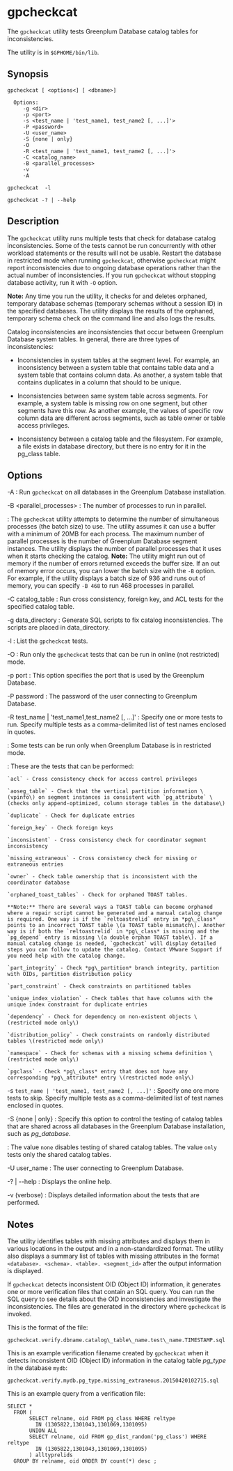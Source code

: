 # gpcheckcat 

The `gpcheckcat` utility tests Greenplum Database catalog tables for inconsistencies.

The utility is in `$GPHOME/bin/lib`.

## <a id="section2"></a>Synopsis 

```
gpcheckcat [ <options<] [ <dbname>] 

  Options:
     -g <dir>
     -p <port>
     -s <test_name | 'test_name1, test_name2 [, ...]'>  
     -P <password>
     -U <user_name>
     -S {none | only}
     -O
     -R <test_name | 'test_name1, test_name2 [, ...]'>
     -C <catalog_name>
     -B <parallel_processes>
     -v
     -A

gpcheckcat  -l 

gpcheckcat -? | --help 

```

## <a id="section3"></a>Description 

The `gpcheckcat` utility runs multiple tests that check for database catalog inconsistencies. Some of the tests cannot be run concurrently with other workload statements or the results will not be usable. Restart the database in restricted mode when running `gpcheckcat`, otherwise `gpcheckcat` might report inconsistencies due to ongoing database operations rather than the actual number of inconsistencies. If you run `gpcheckcat` without stopping database activity, run it with `-O` option.

**Note:** Any time you run the utility, it checks for and deletes orphaned, temporary database schemas \(temporary schemas without a session ID\) in the specified databases. The utility displays the results of the orphaned, temporary schema check on the command line and also logs the results.

Catalog inconsistencies are inconsistencies that occur between Greenplum Database system tables. In general, there are three types of inconsistencies:

-   Inconsistencies in system tables at the segment level. For example, an inconsistency between a system table that contains table data and a system table that contains column data. As another, a system table that contains duplicates in a column that should to be unique.

-   Inconsistencies between same system table across segments. For example, a system table is missing row on one segment, but other segments have this row. As another example, the values of specific row column data are different across segments, such as table owner or table access privileges.
-   Inconsistency between a catalog table and the filesystem. For example, a file exists in database directory, but there is no entry for it in the pg\_class table.

## <a id="section4"></a>Options 

-A
:   Run `gpcheckcat` on all databases in the Greenplum Database installation.

-B <parallel\_processes\>
:   The number of processes to run in parallel.

:   The `gpcheckcat` utility attempts to determine the number of simultaneous processes \(the batch size\) to use. The utility assumes it can use a buffer with a minimum of 20MB for each process. The maximum number of parallel processes is the number of Greenplum Database segment instances. The utility displays the number of parallel processes that it uses when it starts checking the catalog.
    **Note:** The utility might run out of memory if the number of errors returned exceeds the buffer size. If an out of memory error occurs, you can lower the batch size with the `-B` option. For example, if the utility displays a batch size of 936 and runs out of memory, you can specify `-B 468` to run 468 processes in parallel.

-C catalog\_table
:   Run cross consistency, foreign key, and ACL tests for the specified catalog table.

-g data\_directory
:   Generate SQL scripts to fix catalog inconsistencies. The scripts are placed in data\_directory.

-l
:   List the `gpcheckcat` tests.

-O
:   Run only the `gpcheckcat` tests that can be run in online \(not restricted\) mode.

-p port
:   This option specifies the port that is used by the Greenplum Database.

-P password
:   The password of the user connecting to Greenplum Database.

-R test\_name \| 'test\_name1,test\_name2 \[, ...\]'
:   Specify one or more tests to run. Specify multiple tests as a comma-delimited list of test names enclosed in quotes.

:   Some tests can be run only when Greenplum Database is in restricted mode.

:   These are the tests that can be performed:

    `acl` - Cross consistency check for access control privileges

    `aoseg_table` - Check that the vertical partition information \(vpinfo\) on segment instances is consistent with `pg_attribute` \(checks only append-optimized, column storage tables in the database\)

    `duplicate` - Check for duplicate entries

    `foreign_key` - Check foreign keys

    `inconsistent` - Cross consistency check for coordinator segment inconsistency

    `missing_extraneous` - Cross consistency check for missing or extraneous entries

    `owner` - Check table ownership that is inconsistent with the coordinator database

    `orphaned_toast_tables` - Check for orphaned TOAST tables.

    **Note:** There are several ways a TOAST table can become orphaned where a repair script cannot be generated and a manual catalog change is required. One way is if the `reltoastrelid` entry in *pg\_class* points to an incorrect TOAST table \(a TOAST table mismatch\). Another way is if both the `reltoastrelid` in *pg\_class* is missing and the `pg_depend` entry is missing \(a double orphan TOAST table\). If a manual catalog change is needed, `gpcheckcat` will display detailed steps you can follow to update the catalog. Contact VMware Support if you need help with the catalog change.

    `part_integrity` - Check *pg\_partition* branch integrity, partition with OIDs, partition distribution policy

    `part_constraint` - Check constraints on partitioned tables

    `unique_index_violation` - Check tables that have columns with the unique index constraint for duplicate entries

    `dependency` - Check for dependency on non-existent objects \(restricted mode only\)

    `distribution_policy` - Check constraints on randomly distributed tables \(restricted mode only\)

    `namespace` - Check for schemas with a missing schema definition \(restricted mode only\)

    `pgclass` - Check *pg\_class* entry that does not have any corresponding *pg\_attribute* entry \(restricted mode only\)

-s `test_name | 'test_name1, test_name2 [, ...]'`
:   Specify one ore more tests to skip. Specify multiple tests as a comma-delimited list of test names enclosed in quotes.

-S \{none \| only\}
:   Specify this option to control the testing of catalog tables that are shared across all databases in the Greenplum Database installation, such as *pg\_database*.

:   The value `none` disables testing of shared catalog tables. The value `only` tests only the shared catalog tables.

-U user\_name
:   The user connecting to Greenplum Database.

-? \| --help
:   Displays the online help.

-v \(verbose\)
:   Displays detailed information about the tests that are performed.

## <a id="notes"></a>Notes 

The utility identifies tables with missing attributes and displays them in various locations in the output and in a non-standardized format. The utility also displays a summary list of tables with missing attributes in the format `<database>. <schema>. <table>. <segment_id>` after the output information is displayed.

If `gpcheckcat` detects inconsistent OID \(Object ID\) information, it generates one or more verification files that contain an SQL query. You can run the SQL query to see details about the OID inconsistencies and investigate the inconsistencies. The files are generated in the directory where `gpcheckcat` is invoked.

This is the format of the file:

```
gpcheckcat.verify.dbname.catalog\_table\_name.test\_name.TIMESTAMP.sql
```

This is an example verification filename created by `gpcheckcat` when it detects inconsistent OID \(Object ID\) information in the catalog table *pg\_type* in the database `mydb`:

```
gpcheckcat.verify.mydb.pg_type.missing_extraneous.20150420102715.sql
```

This is an example query from a verification file:

```
SELECT *
  FROM (
       SELECT relname, oid FROM pg_class WHERE reltype 
         IN (1305822,1301043,1301069,1301095)
       UNION ALL
       SELECT relname, oid FROM gp_dist_random('pg_class') WHERE reltype 
         IN (1305822,1301043,1301069,1301095)
       ) alltyprelids
  GROUP BY relname, oid ORDER BY count(*) desc ;
```

